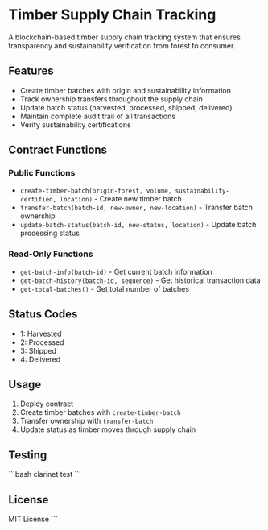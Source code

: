 # Timber Supply Chain Tracking

A blockchain-based timber supply chain tracking system that ensures transparency and sustainability verification from forest to consumer.

## Features

- Create timber batches with origin and sustainability information
- Track ownership transfers throughout the supply chain
- Update batch status (harvested, processed, shipped, delivered)
- Maintain complete audit trail of all transactions
- Verify sustainability certifications

## Contract Functions

### Public Functions

- `create-timber-batch(origin-forest, volume, sustainability-certified, location)` - Create new timber batch
- `transfer-batch(batch-id, new-owner, new-location)` - Transfer batch ownership
- `update-batch-status(batch-id, new-status, location)` - Update batch processing status

### Read-Only Functions

- `get-batch-info(batch-id)` - Get current batch information
- `get-batch-history(batch-id, sequence)` - Get historical transaction data
- `get-total-batches()` - Get total number of batches

## Status Codes

- 1: Harvested
- 2: Processed
- 3: Shipped
- 4: Delivered

## Usage

1. Deploy contract
2. Create timber batches with `create-timber-batch`
3. Transfer ownership with `transfer-batch`
4. Update status as timber moves through supply chain

## Testing

\`\`\`bash
clarinet test
\`\`\`

## License

MIT License
\`\`\`